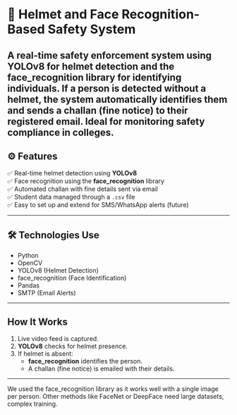 # 🚨 Helmet and Face Recognition-Based Safety System

A real-time safety enforcement system using **YOLOv8** for helmet detection and the **face_recognition** library for identifying individuals. If a person is detected without a helmet, the system automatically identifies them and sends a **challan (fine notice)** to their registered email. Ideal for monitoring safety compliance in colleges.
---

## ⚙️ Features

✅ Real-time helmet detection using **YOLOv8**  
✅ Face recognition using the **face_recognition** library  
✅ Automated challan with fine details sent via email  
✅ Student data managed through a `.csv` file  
✅ Easy to set up and extend for SMS/WhatsApp alerts (future)  

---

## 🛠️ Technologies Use

- Python  
- OpenCV  
- YOLOv8 (Helmet Detection)  
- face_recognition (Face Identification)  
- Pandas  
- SMTP (Email Alerts)  

---

##  How It Works

1. Live video feed is captured.  
2. **YOLOv8** checks for helmet presence.  
3. If helmet is absent:  
   - **face_recognition** identifies the person.  
   - A challan (fine notice) is emailed with their details.  

---

We used the face_recognition library as it works well with a single image per person. Other methods like FaceNet or DeepFace need large datasets, complex training.
